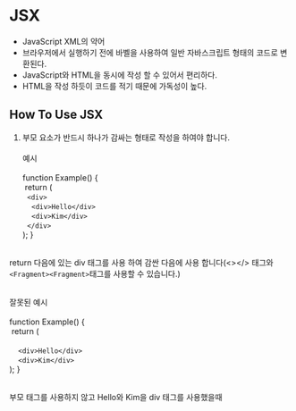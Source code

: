 # JSX

- JavaScript XML의 약어
- 브라우저에서 실행하기 전에 바벨을 사용하여 일반 자바스크립트 형태의 코드로 변환된다.
- JavaScript와 HTML을 동시에 작성 할 수 있어서 편리하다.
- HTML을 작성 하듯이 코드를 적기 때문에 가독성이 높다.
  <br>

## How To Use JSX <br>

1. 부모 요소가 반드시 하나가 감싸는 형태로 작성을 하여야 합니다. <br><br>
   예시 <br><br>
   function Example() { <br>
   &nbsp;return ( <br>
   &nbsp;&nbsp;`<div>` <br>
   &nbsp;&nbsp;&nbsp;&nbsp;`<div>Hello</div>` <br>
   &nbsp;&nbsp;&nbsp;&nbsp;`<div>Kim</div>`<br>
   &nbsp;&nbsp;`</div>` <br>
   );
   } <br><br>

return 다음에 있는 div 태그를 사용 하여 감싼 다음에 사용 합니다(<></> 태그와 `<Fragment><Fragment>`태그를 사용할 수 있습니다.) <br><br>

잘못된 예시 <br><br>
function Example() { <br>
&nbsp;return ( <br>
<br>
&nbsp;&nbsp;&nbsp;&nbsp;`<div>Hello</div>` <br>
&nbsp;&nbsp;&nbsp;&nbsp;`<div>Kim</div>`<br>
);
} <br><br>

부모 태그를 사용하지 않고 Hello와 Kim을 div 태그를 사용했을때
